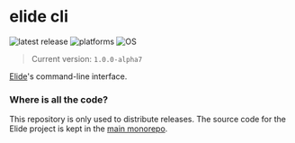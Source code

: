 
# elide cli

![latest release](https://img.shields.io/github/v/release/elide-dev/elide?label=latest)
![platforms](https://img.shields.io/badge/platform-x86%20%7C%20arm64-gray)
![OS](https://img.shields.io/badge/OS-Darwin%20Linux%20-gray)

> Current version: `1.0.0-alpha7`

[Elide](https://elide.dev)'s command-line interface.


### Where is all the code?

This repository is only used to distribute releases. The source code for the Elide project is kept in the [main monorepo](https://github.com/elide-dev/v3).

